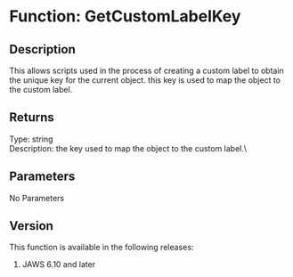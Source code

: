 # Function: GetCustomLabelKey

## Description

This allows scripts used in the process of creating a custom label to
obtain the unique key for the current object. this key is used to map
the object to the custom label.

## Returns

Type: string\
Description: the key used to map the object to the custom label.\

## Parameters

No Parameters

## Version

This function is available in the following releases:

1.  JAWS 6.10 and later
